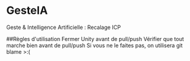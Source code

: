 # GesteIA
Geste &amp; Intelligence Artificielle : Recalage ICP

##Règles d'utilisation
Fermer Unity avant de pull/push
Vérifier que tout marche bien avant de pull/push
Si vous ne le faites pas, on utilisera git blame >:(
